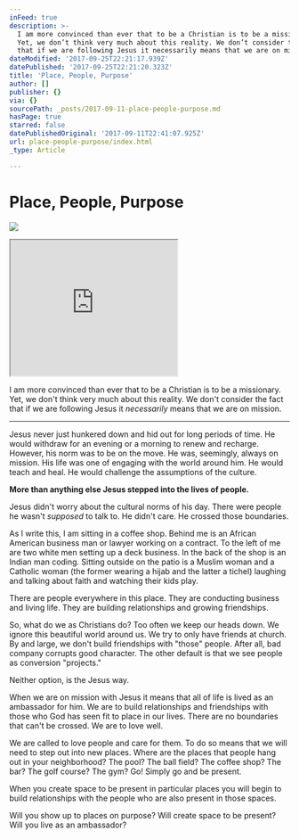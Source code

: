 ```yaml
---
inFeed: true
description: >-
  I am more convinced than ever that to be a Christian is to be a missionary.
  Yet, we don’t think very much about this reality. We don’t consider the fact
  that if we are following Jesus it necessarily means that we are on mission.
dateModified: '2017-09-25T22:21:17.939Z'
datePublished: '2017-09-25T22:21:20.323Z'
title: 'Place, People, Purpose'
author: []
publisher: {}
via: {}
sourcePath: _posts/2017-09-11-place-people-purpose.md
hasPage: true
starred: false
datePublishedOriginal: '2017-09-11T22:41:07.925Z'
url: place-people-purpose/index.html
_type: Article

---
```

# Place, People, Purpose
![](https://the-grid-user-content.s3-us-west-2.amazonaws.com/f98ec202-2678-4cc0-a3c8-7dc14b4963bb.jpg)

<iframe src="https://the-grid.github.io/ed-userhtml/?g=eJydUktz2zYQ_is7POQkQHwlsknTad1Opjkkh2Ry9kDgisQYBFgAFCX_-iwo0umhp8xwucDi-_b9IMCHq8YmOQr50jk7mZZJq62rjpos9e089ypgHfASWIvSOhGUNZWxButRtK0yXVWOF_gwXuqTNYGdxKD0tWJiHDUyf_UBhx08aWVevgj5fbl_IuAO3v072VB_FwY-OWGk8tLeTNvTP6jPGJQU8BUn3N7erDv4cZxMmHbwzR5tsDv4uvxXv9hZhB-fN9qfTgm9Ay-MZx6dOt3S9eoVqyzfsp9RdX2ojla3NaWMrL8ZMp7XrfKjFtdKmeXlqC016Whdi4450arJVwX5SaB3eGqSPoTRV_v9ZCLN91zaYf_H0Vn7glJ0Gj9OYXgekIhDQwx0Tuh3YhjraJd0EKozzdhTUZ0TY09hpCN4-AWilNGE5mZ-Em2HCQThOgxN8kxTNC8JONRNYqwd0aADY2-h0BFShTj-v-1stBUtnBwitBbmXgQ8E_hqJ5iFCdBTE5hDb_UUxw9LUp4IdoCnpSL4K5aUPD74kQa6Ltb_dmzbGuo5LP0izrmDy6CNv3WNmjbPM58Lbl23z9M03RMi2bxuI4lDm1Ub-kpMwdaj9WrZTSqYlvSMNZUQ90QzoamT1aDaVtMq27FiWRy40npd7wTOCucne2mSFFIocvoor6VBjw_7VY8i9NA2yZc85XeQ3fFMppDzA8t5DiW_YyRR-3ggY8ZWo0zpdiBovkEWTTaewe20OIjyOmS0bOzAy3NW8vslQsEyfk-PBdGKqHuWF7yU5LWENBojgK2AM8veLxELWK0btS_4QS-pFZKXxMkIQelTiHuW93f8g6TYEEO-p4B5FL2kV0aqXMJFZ7DmE-V1YESEA49BSyq6oGB0exOyUZJ0Asp50SSeULCeF25JRRMwEggGK_mVprCPfSdFOxD_tF-_tWX_3dPNzV48_gTi55YI" height="244" style=""></iframe>

I am more convinced than ever that to be a Christian is to be a missionary. Yet, we don't think very much about this reality. We don't consider the fact that if we are following Jesus it _necessarily_ means that we are on mission.

---

Jesus never just hunkered down and hid out for long periods of time. He would withdraw for an evening or a morning to renew and recharge. However, his norm was to be on the move. He was, seemingly, always on mission. His life was one of engaging with the world around him. He would teach and heal. He would challenge the assumptions of the culture.

**More than anything else Jesus stepped into the lives of people.**

Jesus didn't worry about the cultural norms of his day. There were people he wasn't _supposed_ to talk to. He didn't care. He crossed those boundaries.

As I write this, I am sitting in a coffee shop. Behind me is an African American business man or lawyer working on a contract. To the left of me are two white men setting up a deck business. In the back of the shop is an Indian man coding. Sitting outside on the patio is a Muslim woman and a Catholic woman (the former wearing a hijab and the latter a tichel) laughing and talking about faith and watching their kids play.

There are people everywhere in this place. They are conducting business and living life. They are building relationships and growing friendships.

So, what do we as Christians do? Too often we keep our heads down. We ignore this beautiful world around us. We try to only have friends at church. By and large, we don't build friendships with "those" people. After all, bad company corrupts good character. The other default is that we see people as conversion "projects."

Neither option, is the Jesus way.

When we are on mission with Jesus it means that all of life is lived as an ambassador for him. We are to build relationships and friendships with those who God has seen fit to place in our lives. There are no boundaries that can't be crossed. We are to love well.

We are called to love people and care for them. To do so means that we will need to step out into new places. Where are the places that people hang out in your neighborhood? The pool? The ball field? The coffee shop? The bar? The golf course? The gym? Go! Simply go and be present.

When you create space to be present in particular places you will begin to build relationships with the people who are also present in those spaces.

Will you show up to places on purpose? Will create space to be present? Will you live as an ambassador?
